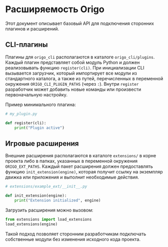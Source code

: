 # Расширяемость Origo

Этот документ описывает базовый API для подключения сторонних плагинов и расширений.

## CLI-плагины

Плагины для `origo_cli` располагаются в каталоге `origo_cli/plugins`. Каждый
плагин представляет собой модуль Python и должен реализовывать функцию
`register(cli)`. При инициализации CLI вызывается загрузчик, который импортирует
все модули из стандартного каталога, а также из путей, перечисленных в переменной
окружения `ORIGO_CLI_PLUGIN_PATHS` (через `:`). Внутри `register` разработчик
может добавить новые команды или произвести первоначальную настройку.

Пример минимального плагина:

```python
# my_plugin.py

def register(cli):
    print("Plugin active")
```

## Игровые расширения

Внешние расширения располагаются в каталоге `extensions/` в корне проекта либо в
папках, указанных в переменной окружения `ORIGO_EXT_PATHS`. Каждый пакет
расширения должен предоставлять функцию `init_extension(engine)`, которая получит
ссылку на экземпляр движка или приложения и выполнит необходимые действия.

```python
# extensions/example_ext/__init__.py

def init_extension(engine):
    print("Extension initialized", engine)
```

Загрузить расширения можно вызовом:

```python
from extensions import load_extensions
load_extensions(engine)
```

Такой подход позволяет сторонним разработчикам подключать собственные модули без
изменения исходного кода проекта.
